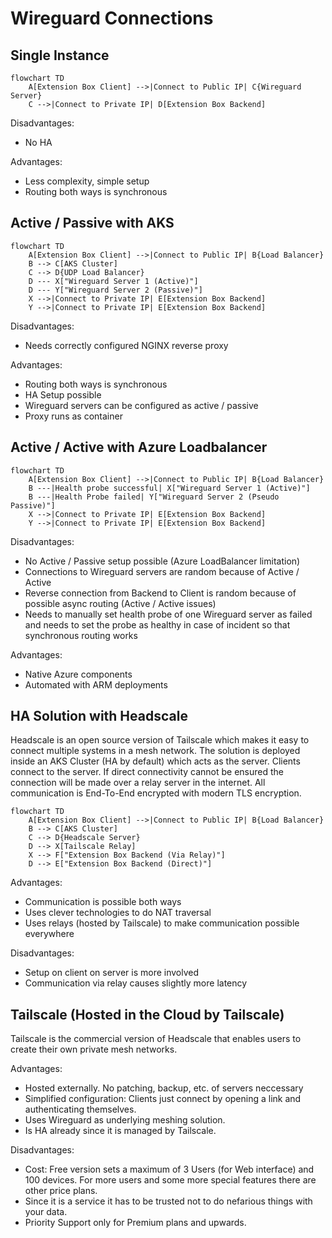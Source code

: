# Wireguard Connections

## Single Instance

```mermaid
flowchart TD
    A[Extension Box Client] -->|Connect to Public IP| C{Wireguard Server}
    C -->|Connect to Private IP| D[Extension Box Backend]
```

Disadvantages:

- No HA

Advantages:

- Less complexity, simple setup
- Routing both ways is synchronous

## Active / Passive with AKS

```mermaid
flowchart TD
    A[Extension Box Client] -->|Connect to Public IP| B{Load Balancer}
    B --> C[AKS Cluster]
    C --> D{UDP Load Balancer}
    D --- X["Wireguard Server 1 (Active)"]
    D --- Y["Wireguard Server 2 (Passive)"]
    X -->|Connect to Private IP| E[Extension Box Backend]
    Y -->|Connect to Private IP| E[Extension Box Backend]
```

Disadvantages:

- Needs correctly configured NGINX reverse proxy

Advantages:

- Routing both ways is synchronous
- HA Setup possible
- Wireguard servers can be configured as active / passive
- Proxy runs as container

## Active / Active with Azure Loadbalancer

```mermaid
flowchart TD
    A[Extension Box Client] -->|Connect to Public IP| B{Load Balancer}
    B ---|Health probe successful| X["Wireguard Server 1 (Active)"]
    B ---|Health Probe failed| Y["Wireguard Server 2 (Pseudo Passive)"]
    X -->|Connect to Private IP| E[Extension Box Backend]
    Y -->|Connect to Private IP| E[Extension Box Backend]
```

Disadvantages:

- No Active / Passive setup possible (Azure LoadBalancer limitation)
- Connections to Wireguard servers are random because of Active / Active
- Reverse connection from Backend to Client is random because of possible async routing (Active / Active issues)
- Needs to manually set health probe of one Wireguard server as failed and needs to set the probe as healthy in case of incident so that synchronous routing works

Advantages:

- Native Azure components
- Automated with ARM deployments

## HA Solution with Headscale

Headscale is an open source version of Tailscale which makes it easy to connect multiple systems in a mesh network. The solution is deployed inside an AKS Cluster (HA by default) which acts as the server. Clients connect to the server. If direct connectivity cannot be ensured the connection will be made over a relay server in the internet. All communication is End-To-End encrypted with modern TLS encryption.

```mermaid
flowchart TD
    A[Extension Box Client] -->|Connect to Public IP| B{Load Balancer}
    B --> C[AKS Cluster]
    C --> D{Headscale Server}
    D --> X[Tailscale Relay]
    X --> F["Extension Box Backend (Via Relay)"]
    D --> E["Extension Box Backend (Direct)"]
```

Advantages:

- Communication is possible both ways
- Uses clever technologies to do NAT traversal
- Uses relays (hosted by Tailscale) to make communication possible everywhere

Disadvantages:

- Setup on client on server is more involved
- Communication via relay causes slightly more latency

## Tailscale (Hosted in the Cloud by Tailscale)

Tailscale is the commercial version of Headscale that enables users to create their own private mesh networks.

Advantages:

- Hosted externally. No patching, backup, etc. of servers neccessary
- Simplified configuration: Clients just connect by opening a link and authenticating themselves.
- Uses Wireguard as underlying meshing solution.
- Is HA already since it is managed by Tailscale.

Disadvantages:

- Cost: Free version sets a maximum of 3 Users (for Web interface) and 100 devices. For more users and some more special features there are other price plans.
- Since it is a service it has to be trusted not to do nefarious things with your data.
- Priority Support only for Premium plans and upwards.